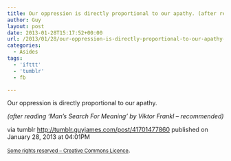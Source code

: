 ```yaml
---
title: Our oppression is directly proportional to our apathy. (after reading ‘Man’s Search For…
author: Guy
layout: post
date: 2013-01-28T15:17:52+00:00
url: /2013/01/28/our-oppression-is-directly-proportional-to-our-apathy-after-reading-mans-search-for/
categories:
  - Asides
tags:
  - 'ifttt'
  - 'tumblr'
  - fb

---
```

<div>
  <span>Our oppression is directly proportional to our apathy.</span></p> 
  
  <div>
  </div>
  
  <div>
    <em>(after reading &#8216;Man&#8217;s Search For Meaning&#8217; by Viktor Frankl &#8211; recommended)</em>
  </div>
</div>

via tumblr http://tumblr.guyjames.com/post/41701477860 published on January 28, 2013 at 04:01PM

<small><a href="https://creativecommons.org/licenses/by-nc/3.0/" target="_blank">Some rights reserved &#8211; Creative Commons Licence</a></small>.
